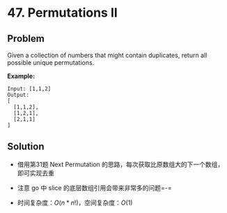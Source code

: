# 47. Permutations II

## Problem

Given a collection of numbers that might contain duplicates, return all possible unique permutations.

**Example:**

```
Input: [1,1,2]
Output:
[
  [1,1,2],
  [1,2,1],
  [2,1,1]
]
```

## Solution

- 借用第31题 Next Permutation 的思路，每次获取比原数组大的下一个数组，即可实现去重

- 注意 go 中 slice 的底层数组引用会带来非常多的问题=-=

- 时间复杂度：$O(n * n!)$，空间复杂度：$O(1)$

  